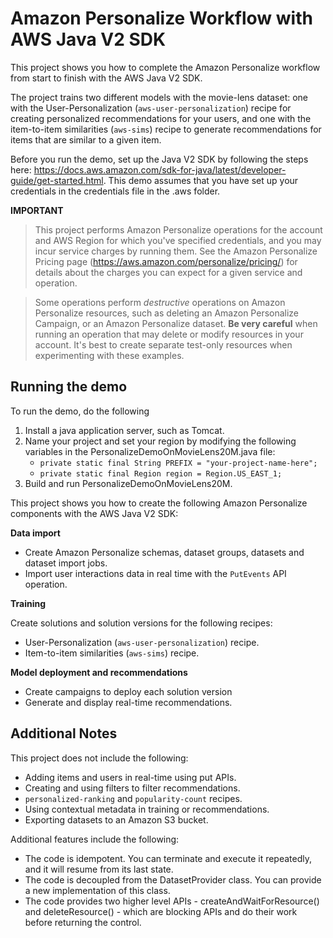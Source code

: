 # Amazon Personalize Workflow with AWS Java V2 SDK

This project shows you how to complete the Amazon Personalize
workflow from start to finish with the AWS Java V2 SDK. 

The project trains
two different models with the movie-lens dataset: one with the User-Personalization (`aws-user-personalization`)
recipe for creating personalized recommendations for your users, and one with the 
item-to-item similarities (`aws-sims`) recipe to generate recommendations for items
that are similar to a given item.

Before you run the demo, set up the Java V2 SDK by following the steps here: 
https://docs.aws.amazon.com/sdk-for-java/latest/developer-guide/get-started.html.
This demo assumes that you have set up your credentials in the credentials file in the .aws folder.

**IMPORTANT**

>This project performs Amazon Personalize operations for the account and AWS Region for which you've specified
credentials, and you may incur service charges by running them. 
See the Amazon Personalize Pricing page (https://aws.amazon.com/personalize/pricing/) for details about the charges you can expect for a given
service and operation.

>Some operations perform *destructive* operations on Amazon Personalize resources, such as deleting an Amazon Personalize Campaign,
or an Amazon Personalize dataset. **Be very careful** when running an operation that
may delete or modify resources in your account. It's best to create separate test-only
resources when experimenting with these examples.

## Running the demo

To run the demo, do the following

1. Install a java application server, such as Tomcat. 
2. Name your project and set your region by modifying the following variables in the PersonalizeDemoOnMovieLens20M.java file:
   - `private static final String PREFIX = "your-project-name-here";`
   - `private static final Region region = Region.US_EAST_1;`
3. Build and run PersonalizeDemoOnMovieLens20M.

This project shows you how to create the following Amazon Personalize components with the AWS Java V2 SDK:

**Data import**
- Create Amazon Personalize schemas, dataset groups, datasets and dataset import jobs.
- Import user interactions data in real time with the `PutEvents` API operation.
  
**Training** 

Create solutions and solution versions for the following recipes: 
- User-Personalization (`aws-user-personalization`) recipe.
- Item-to-item similarities (`aws-sims`) recipe.
  
**Model deployment and recommendations**
- Create campaigns to deploy each solution version
- Generate and display real-time recommendations.

## Additional Notes
  
This project does not include the following:
- Adding items and users in real-time using put APIs.
- Creating and using filters to filter recommendations.
- `personalized-ranking` and `popularity-count` recipes.
- Using contextual metadata in training or recommendations.
- Exporting datasets to an Amazon S3 bucket.

Additional features include the following:
- The code is idempotent. You can terminate and execute it repeatedly, and it will resume from its last state. 
- The code is decoupled from the DatasetProvider class. You can provide a new implementation of this class.
- The code provides two higher level APIs - createAndWaitForResource() and 
  deleteResource() - which are blocking APIs and do their work before returning the control. 
